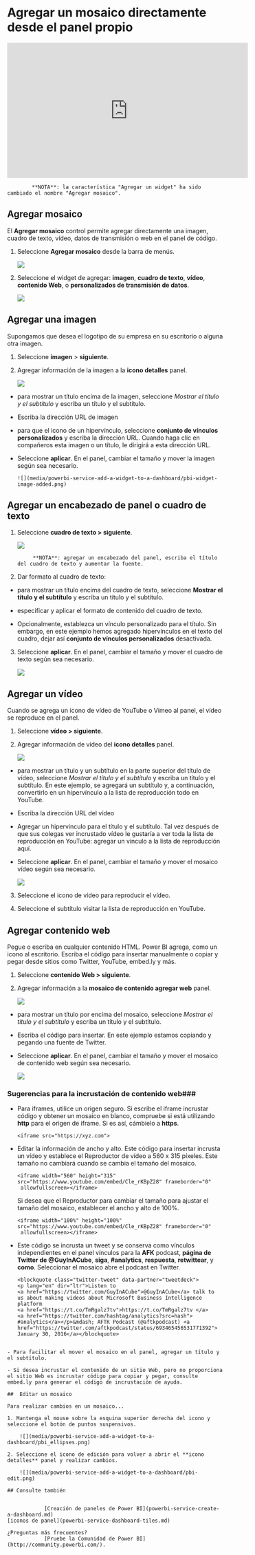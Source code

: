 <properties
   pageTitle="Agregar una imagen, el cuadro de texto, el vídeo o el código web al escritorio"
   description="Documentación sobre cómo agregar un cuadro de texto vídeo, imagen, web código mosaico a un panel."
   services="powerbi"
   documentationCenter=""
   authors="mihart"
   manager="mblythe"
   backup=""
   editor=""
   tags=""
   featuredVideoId="HivEJ5lN3l4"
   qualityFocus="identified"
   qualityDate=""/>

<tags
   ms.service="powerbi"
   ms.devlang="NA"
   ms.topic="article"
   ms.tgt_pltfrm="NA"
   ms.workload="powerbi"
   ms.date="10/07/2016"
   ms.author="mihart"/>

# Agregar un mosaico directamente desde el panel propio

<iframe width="560" height="315" src="https://www.youtube.com/embed/HivEJ5lN3l4" frameborder="0" allowfullscreen></iframe>

>
            **NOTA**: la característica "Agregar un widget" ha sido cambiado el nombre "Agregar mosaico".

## Agregar mosaico

El **Agregar mosaico** control permite agregar directamente una imagen, cuadro de texto, vídeo, datos de transmisión o web en el panel de código.

1. Seleccione **Agregar mosaico** desde la barra de menús.

    ![](media/powerbi-service-add-a-widget-to-a-dashboard/pbi-widget-iconnew.png)

2. Seleccione el widget de agregar: **imagen**, **cuadro de texto**, **vídeo**, **contenido Web**, o **personalizados de transmisión de datos**.

    ![](media/powerbi-service-add-a-widget-to-a-dashboard/power-bi-add-tile.png)


## Agregar una imagen
Supongamos que desea el logotipo de su empresa en su escritorio o alguna otra imagen.

1. Seleccione **imagen** > **siguiente**.

2. Agregar información de la imagen a la **icono detalles** panel.

    ![](media/powerbi-service-add-a-widget-to-a-dashboard/power-bi-add-image.png)

  - para mostrar un título encima de la imagen, seleccione *Mostrar el título y el subtítulo* y escriba un título y el subtítulo.

  - Escriba la dirección URL de imagen

  - para que el icono de un hipervínculo, seleccione **conjunto de vínculos personalizados** y escriba la dirección URL.  Cuando haga clic en compañeros esta imagen o un título, le dirigirá a esta dirección URL.

  - Seleccione **aplicar**.  En el panel, cambiar el tamaño y mover la imagen según sea necesario.

        ![](media/powerbi-service-add-a-widget-to-a-dashboard/pbi-widget-image-added.png)

##  Agregar un encabezado de panel o cuadro de texto

1. Seleccione **cuadro de texto > siguiente**.

    ![](media/powerbi-service-add-a-widget-to-a-dashboard/power-bi-add-text-box.png)

    >
            **NOTA**: agregar un encabezado del panel, escriba el título del cuadro de texto y aumentar la fuente.

2. Dar formato al cuadro de texto:

  - para mostrar un título encima del cuadro de texto, seleccione **Mostrar el título y el subtítulo** y escriba un título y el subtítulo.

  - especificar y aplicar el formato de contenido del cuadro de texto.  

  - Opcionalmente, establezca un vínculo personalizado para el título.  Sin embargo, en este ejemplo hemos agregado hipervínculos en el texto del cuadro, dejar así **conjunto de vínculos personalizados** desactivada.

3.  Seleccione **aplicar**.  En el panel, cambiar el tamaño y mover el cuadro de texto según sea necesario.

    ![](media/powerbi-service-add-a-widget-to-a-dashboard/pbi-widget-text-added.png)

## Agregar un vídeo

Cuando se agrega un icono de vídeo de YouTube o Vimeo al panel, el vídeo se reproduce en el panel.

1. Seleccione **vídeo > siguiente**.

2. Agregar información de vídeo del **icono detalles** panel.

    ![](media/powerbi-service-add-a-widget-to-a-dashboard/power-bi-add-video.png)

  - para mostrar un título y un subtítulo en la parte superior del título de vídeo, seleccione *Mostrar el título y el subtítulo* y escriba un título y el subtítulo. En este ejemplo, se agregará un subtítulo y, a continuación, convertirlo en un hipervínculo a la lista de reproducción todo en YouTube.

  - Escriba la dirección URL del vídeo

  - Agregar un hipervínculo para el título y el subtítulo.  Tal vez después de que sus colegas ver incrustado vídeo le gustaría a ver toda la lista de reproducción en YouTube: agregar un vínculo a la lista de reproducción aquí.

  - Seleccione **aplicar**.  En el panel, cambiar el tamaño y mover el mosaico vídeo según sea necesario.

      ![](media/powerbi-service-add-a-widget-to-a-dashboard/pbi-widget-video-added2.png)

3. Seleccione el icono de vídeo para reproducir el vídeo.

4. Seleccione el subtítulo visitar la lista de reproducción en YouTube.

## Agregar contenido web

Pegue o escriba en cualquier contenido HTML.  Power BI agrega, como un icono al escritorio. Escriba el código para insertar manualmente o copiar y pegar desde sitios como Twitter, YouTube, embed.ly y más.

1. Seleccione **contenido Web > siguiente**.

2. Agregar información a la **mosaico de contenido agregar web** panel.

    ![](media/powerbi-service-add-a-widget-to-a-dashboard/power-bi-add-web-content.png)

  - para mostrar un título por encima del mosaico, seleccione *Mostrar el título y el subtítulo* y escriba un título y el subtítulo.

  - Escriba el código para insertar. En este ejemplo estamos copiando y pegando una fuente de Twitter.

  - Seleccione **aplicar**.  En el panel, cambiar el tamaño y mover el mosaico de contenido web según sea necesario.

      ![](media/powerbi-service-add-a-widget-to-a-dashboard/pbi-widget-code-added.png)

### Sugerencias para la incrustación de contenido web###

- Para iframes, utilice un origen seguro. Si escribe el iframe incrustar código y obtener un mosaico en blanco, compruebe si está utilizando **http** para el origen de iframe.  Si es así, cámbielo a **https**.

  ```
  <iframe src="https://xyz.com">
  ```

- Editar la información de ancho y alto. Este código para insertar incrusta un vídeo y establece el Reproductor de vídeo a 560 x 315 píxeles.  Este tamaño no cambiará cuando se cambia el tamaño del mosaico.

  ```
  <iframe width="560" height="315"
  src="https://www.youtube.com/embed/Cle_rKBpZ28" frameborder="0"
   allowfullscreen></iframe>
  ```

  Si desea que el Reproductor para cambiar el tamaño para ajustar el tamaño del mosaico, establecer el ancho y alto de 100%.

  ```
  <iframe width="100%" height="100%"
  src="https://www.youtube.com/embed/Cle_rKBpZ28" frameborder="0"
   allowfullscreen></iframe>
  ```

- Este código se incrusta un tweet y se conserva como vínculos independientes en el panel vínculos para la **AFK** podcast, **página de Twitter de @GuyInACube**, **siga**, **#analytics**, **respuesta**, **retwittear**, y **como**.  Seleccionar el mosaico abre el podcast en Twitter.

  ```
  <blockquote class="twitter-tweet" data-partner="tweetdeck">
  <p lang="en" dir="ltr">Listen to
  <a href="https://twitter.com/GuyInACube">@GuyInACube</a> talk to
  us about making videos about Microsoft Business Intelligence
  platform
  <a href="https://t.co/TmRgalz7tv">https://t.co/TmRgalz7tv </a>
  <a href="https://twitter.com/hashtag/analytics?src=hash">
  #analytics</a></p>&mdash; AFTK Podcast (@aftkpodcast) <a
  href="https://twitter.com/aftkpodcast/status/693465456531771392">
  January 30, 2016</a></blockquote>
<script async src="//platform.twitter.com/widgets.js"
charset="utf-8"></script>
```

- Para facilitar el mover el mosaico en el panel, agregar un título y el subtítulo.

- Si desea incrustar el contenido de un sitio Web, pero no proporciona el sitio Web es incrustar código para copiar y pegar, consulte embed.ly para generar el código de incrustación de ayuda.

##  Editar un mosaico

Para realizar cambios en un mosaico...

1. Mantenga el mouse sobre la esquina superior derecha del icono y seleccione el botón de puntos suspensivos.

    ![](media/powerbi-service-add-a-widget-to-a-dashboard/pbi_ellipses.png)

2. Seleccione el icono de edición para volver a abrir el **icono detalles** panel y realizar cambios.

    ![](media/powerbi-service-add-a-widget-to-a-dashboard/pbi-edit.png)

## Consulte también  


            [Creación de paneles de Power BI](powerbi-service-create-a-dashboard.md)
[iconos de panel](powerbi-service-dashboard-tiles.md)

¿Preguntas más frecuentes? 
            [Pruebe la Comunidad de Power BI](http://community.powerbi.com/).
